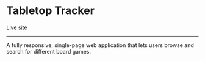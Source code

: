# Tabletop Tracker

[Live site](tabletoptracker.netlify.app/)

---

A fully responsive, single-page web application that lets users browse and search for different board games.
